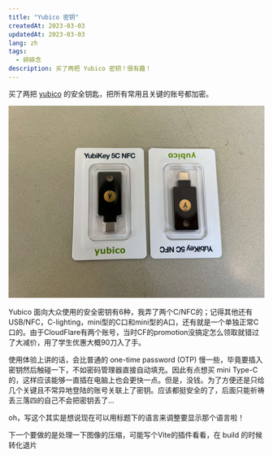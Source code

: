 ```yaml
---
title: "Yubico 密钥"
createdAt: 2023-03-03
updatedAt: 2023-03-03
lang: zh
tags: 
  - 碎碎念
description: 买了两把 Yubico 密钥！很有趣！
---
```


买了两把 [yubico](https://www.yubico.com/) 的安全钥匙，把所有常用且关键的账号都加密。

![yubico key](./yubico-key.jpeg)

Yubico 面向大众使用的安全密钥有6种，我弄了两个C/NFC的；记得其他还有USB/NFC，C-lighting，mini型的C口和mini型的A口，还有就是一个单独正常C口的。由于CloudFlare有两个账号，当时CF的promotion没搞定怎么领取就错过了大减价，用了学生优惠大概90刀入了手。

使用体验上讲的话，会比普通的 one-time password (OTP) 慢一些，毕竟要插入密钥然后触碰一下，不如密码管理器直接自动填充。因此有点想买 mini Type-C 的，这样应该能够一直插在电脑上也会更快一点。但是，没钱。为了方便还是只给几个关键且不常异地登陆的账号关联上了密钥。应该都挺安全的了，后面只能祈祷丢三落四的自己不会把密钥丢了...

oh，写这个其实是想说现在可以用标题下的语言来调整要显示那个语言啦！

下一个要做的是处理一下图像的压缩，可能写个Vite的插件看看，在 build 的时候转化退片
